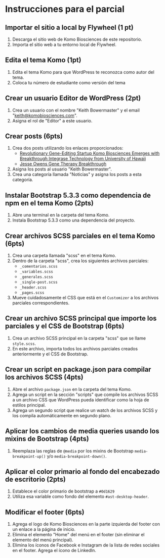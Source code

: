 # Instrucciones para el parcial

## Importar el sitio a local by Flywheel (1 pt)
1. Descarga el sitio web de Komo Biosciences de este repositorio.
2. Importa el sitio web a tu entorno local de Flywheel.

## Edita el tema Komo (1pt)
1. Edita el tema Komo para que WordPress te reconozca como autor del tema.
2. Coloca tu número de estudiante como versión del tema

## Crear un usuario Editor de WordPress (2pt)
1. Crea un usuario con el nombre "Keith Bowermaster" y el email "keith@komobiosciences.com".
2. Asigna el rol de "Editor" a este usuario.

## Crear posts (6pts)
1. Crea dos posts utilizando los enlaces proporcionados:
   - [Revolutionary Gene-Editing Startup Komo Biosciences Emerges with Breakthrough Integrase Technology from University of Hawaii](https://biobuzz.io/revolutionary-gene-editing-startup-komo-biosciences-emerges-with-breakthrough-integrase-technology-from-university-of-hawaii/)
   - [Jesse Owens Gene Therapy Breakthrough](https://jabsom.hawaii.edu/news-events/news/2024/07/jesse-owens-gene-therapy-breakthrough.html)
2. Asigna los posts al usuario "Keith Bowermaster".
3. Crea una categoría llamada "Noticias" y asigna los posts a esta categoría.

## Instalar Bootstrap 5.3.3 como dependencia de npm en el tema Komo (2pts)
1. Abre una terminal en la carpeta del tema Komo.
2. Instala Bootstrap 5.3.3 como una dependencia del proyecto.

## Crear archivos SCSS parciales en el tema Komo (6pts)
1. Crea una carpeta llamada "scss" en el tema Komo.
2. Dentro de la carpeta "scss", crea los siguientes archivos parciales:
   - `_comentarios.scss`
   - `_variables.scss`
   - `_generales.scss`
   - `_single-post.scss`
   - `_header.scss`
   - `_pages.scss`
3. Mueve cuidadosamente el CSS que está en el `Customizer` a los archivos parciales correspondientes.

## Crear un archivo SCSS principal que importe los parciales y el CSS de Bootstrap (6pts)
1. Crea un archivo SCSS principal en la carpeta "scss" que se llame `style.scss`.
2. En este archivo, importa todos los archivos parciales creados anteriormente y el CSS de Bootstrap.

## Crear un script en package.json para compilar los archivos SCSS (4pts)
1. Abre el archivo `package.json` en la carpeta del tema Komo.
2. Agrega un script en la sección "scripts" que compile los archivos SCSS a un archivo CSS que WordPress pueda identificar como la hoja de estilos principal.
3. Agrega un segundo script que realice un watch de los archivos SCSS y los compila automáticamente en segundo plano.

## Aplicar los cambios de media queries usando los mixins de Bootstrap (4pts)
1. Reemplaza las reglas de `@media` por los mixins de Bootstrap `media-breakpoint-up()` y/o `media-breakpoint-down()`.

## Aplicar el color primario al fondo del encabezado de escritorio (2pts)
1. Establece el color primario de bootstrap a `#0d1629` 
2. Utiliza esa variable como fondo del elemento `#ast-desktop-header`.

## Modificar el footer (6pts)
1. Agrega el logo de Komo Biosciences en la parte izquierda del footer con un enlace a la página de inicio.
2. Elimina el elemento "Home" del menú en el footer (sin eliminar el elemento del menú principal).
3. Elimina los íconos de Facebook e Instagram de la lista de redes sociales en el footer. Agrega el ícono de LinkedIn.
